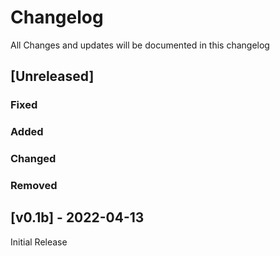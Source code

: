 # Changelog
All Changes and updates will be documented in this changelog

## [Unreleased]

 ### Fixed 

 ### Added

 ### Changed

 ### Removed

## [v0.1b] - 2022-04-13
Initial Release
